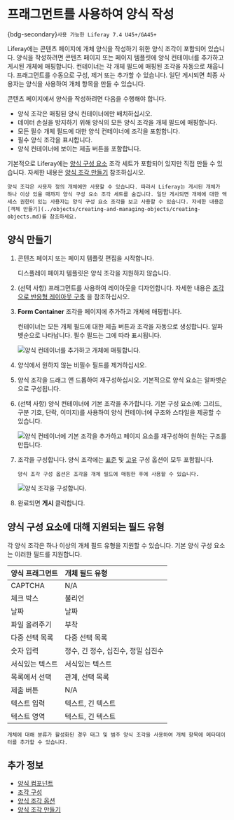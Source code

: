 # 프래그먼트를 사용하여 양식 작성

{bdg-secondary}`사용 가능한 Liferay 7.4 U45+/GA45+`

Liferay에는 콘텐츠 페이지에 개체 양식을 작성하기 위한 양식 조각이 포함되어 있습니다. 양식을 작성하려면 콘텐츠 페이지 또는 페이지 템플릿에 양식 컨테이너를 추가하고 게시된 개체에 매핑합니다. 컨테이너는 각 개체 필드에 매핑된 조각을 자동으로 채웁니다. 프래그먼트를 수동으로 구성, 제거 또는 추가할 수 있습니다. 일단 게시되면 최종 사용자는 양식을 사용하여 개체 항목을 만들 수 있습니다.

콘텐츠 페이지에서 양식을 작성하려면 다음을 수행해야 합니다.

* 양식 조각은 매핑된 양식 컨테이너에만 배치하십시오.
* 데이터 손실을 방지하기 위해 양식의 모든 양식 조각을 개체 필드에 매핑합니다.
* 모든 필수 개체 필드에 대한 양식 컨테이너에 조각을 포함합니다.
* 필수 양식 조각을 표시합니다.
* 양식 컨테이너에 보이는 제출 버튼을 포함합니다.

기본적으로 Liferay에는 [양식 구성 요소](../../site-building/creating-pages/page-fragments-and-widgets/using-fragments/default-fragments-reference.md#form-components) 조각 세트가 포함되어 있지만 직접 만들 수 있습니다. 자세한 내용은 [양식 조각 만들기](../../site-building/developer-guide/developing-page-fragments/creating-form-fragments.md) 참조하십시오.

```{important}
양식 조각은 사용자 정의 개체에만 사용할 수 있습니다. 따라서 Liferay는 게시된 개체가 하나 이상 있을 때까지 양식 구성 요소 조각 세트를 숨깁니다. 일단 게시되면 개체에 대한 액세스 권한이 있는 사용자는 양식 구성 요소 조각을 보고 사용할 수 있습니다. 자세한 내용은 [객체 만들기](../objects/creating-and-managing-objects/creating-objects.md)를 참조하세요.
```

## 양식 만들기

1. 콘텐츠 페이지 또는 페이지 템플릿 편집을 시작합니다.

   디스플레이 페이지 템플릿은 양식 조각을 지원하지 않습니다.

1. (선택 사항) 프래그먼트를 사용하여 레이아웃을 디자인합니다. 자세한 내용은 [조각으로 반응형 레이아웃 구축](../../site-building/optimizing-sites/building-a-responsive-site/building-responsive-layouts-with-the-grid-fragment.md) 을 참조하십시오.

1. **Form Container** 조각을 페이지에 추가하고 개체에 매핑합니다.

   컨테이너는 모든 개체 필드에 대한 제출 버튼과 조각을 자동으로 생성합니다. 알파벳순으로 나타납니다. 필수 필드는 그에 따라 표시됩니다.

   ![양식 컨테이너를 추가하고 개체에 매핑합니다.](./using-fragments-to-build-forms/images/01.png)

1. 양식에서 원하지 않는 비필수 필드를 제거하십시오.

1. 양식 조각을 드래그 앤 드롭하여 재구성하십시오. 기본적으로 양식 요소는 알파벳순으로 구성됩니다.

1. (선택 사항) 양식 컨테이너에 기본 조각을 추가합니다. 기본 구성 요소(예: 그리드, 구분 기호, 단락, 이미지)를 사용하여 양식 컨테이너에 구조와 스타일을 제공할 수 있습니다.

   ![양식 컨테이너에 기본 조각을 추가하고 페이지 요소를 재구성하여 원하는 구조를 만듭니다.](./using-fragments-to-build-forms/images/02.png)

1. 조각을 구성합니다. 양식 조각에는 [표준](../../site-building/creating-pages/page-fragments-and-widgets/using-fragments/configuring-fragments.md) 및 [고유](../../site-building/creating-pages/page-fragments-and-widgets/using-fragments/configuring-fragments/general-settings-reference.md#form-fragment-options) 구성 옵션이 모두 포함됩니다.

   ```{note}
   양식 조각 구성 옵션은 조각을 개체 필드에 매핑한 후에 사용할 수 있습니다.
   ```

   ![양식 조각을 구성합니다.](./using-fragments-to-build-forms/images/03.png)

1. 완료되면 **게시** 클릭합니다.

## 양식 구성 요소에 대해 지원되는 필드 유형

각 양식 조각은 하나 이상의 개체 필드 유형을 지원할 수 있습니다. 기본 양식 구성 요소는 이러한 필드를 지원합니다.

| 양식 프래그먼트 | 개체 필드 유형              |
|:-------- |:--------------------- |
| CAPTCHA  | N/A                   |
| 체크 박스    | 불리언                   |
| 날짜       | 날짜                    |
| 파일 올려주기  | 부착                    |
| 다중 선택 목록 | 다중 선택 목록              |
| 숫자 입력    | 정수, 긴 정수, 십진수, 정밀 십진수 |
| 서식있는 텍스트 | 서식있는 텍스트              |
| 목록에서 선택  | 관계, 선택 목록             |
| 제출 버튼    | N/A                   |
| 텍스트 입력   | 텍스트, 긴 텍스트            |
| 텍스트 영역   | 텍스트, 긴 텍스트            |

```{tip}
개체에 대해 분류가 활성화된 경우 태그 및 범주 양식 조각을 사용하여 개체 항목에 메타데이터를 추가할 수 있습니다. 
```

## 추가 정보

* [양식 컴포넌트](../../site-building/creating-pages/page-fragments-and-widgets/using-fragments/default-fragments-reference.md#form-components)
* [조각 구성](../../site-building/creating-pages/page-fragments-and-widgets/using-fragments/configuring-fragments.md)
* [양식 조각 옵션](../../site-building/creating-pages/page-fragments-and-widgets/using-fragments/configuring-fragments/general-settings-reference.md#form-fragment-options)
* [양식 조각 만들기](../../site-building/developer-guide/developing-page-fragments/creating-form-fragments.md)
